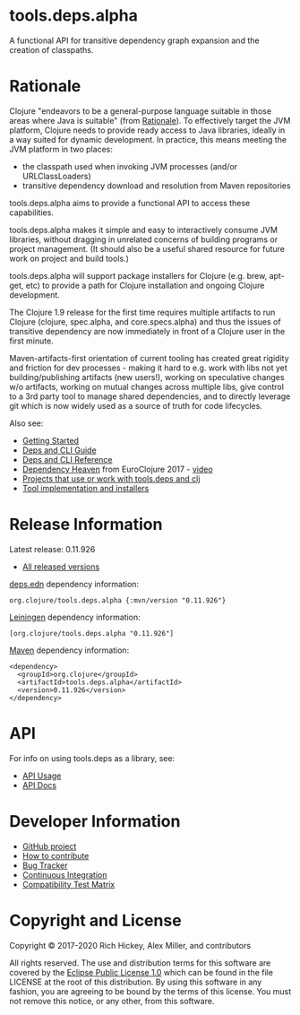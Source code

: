 tools.deps.alpha
========================================

A functional API for transitive dependency graph expansion and the creation of classpaths.

# Rationale

Clojure "endeavors to be a general-purpose language suitable in those areas where Java is suitable" (from [Rationale](https://clojure.org/about/rationale)). To effectively target the JVM platform, Clojure needs to provide ready access to Java libraries, ideally in a way suited for dynamic development. In practice, this means meeting the JVM platform in two places:

* the classpath used when invoking JVM processes (and/or URLClassLoaders)
* transitive dependency download and resolution from Maven repositories

tools.deps.alpha aims to provide a functional API to access these capabilities.

tools.deps.alpha makes it simple and easy to interactively consume JVM libraries, without dragging in unrelated concerns of building programs or project management. (It should also be a useful shared resource for future work on project and build tools.) 

tools.deps.alpha will support package installers for Clojure (e.g. brew, apt-get, etc) to provide a path for Clojure installation and ongoing Clojure development.

The Clojure 1.9 release for the first time requires multiple artifacts to run Clojure (clojure, spec.alpha, and core.specs.alpha) and thus the issues of transitive dependency are now immediately in front of a Clojure user in the first minute.

Maven-artifacts-first orientation of current tooling has created great rigidity and friction for dev processes - making it hard to e.g. work with libs not yet building/publishing artifacts (new users!), working on speculative changes w/o artifacts, working on mutual changes across multiple libs, give control to a 3rd party tool to manage shared dependencies, and to directly leverage git which is now widely used as a source of truth for code lifecycles.

Also see:

* [Getting Started](https://clojure.org/guides/getting_started)
* [Deps and CLI Guide](https://clojure.org/guides/deps_and_cli)
* [Deps and CLI Reference](https://clojure.org/reference/deps_and_cli)
* [Dependency Heaven](http://cdn.cognitect.com/presentations/2017/dependency_heaven.pdf) from EuroClojure 2017 - [video](https://youtube.com/watch?v=sStlTye-Kjk)
* [Projects that use or work with tools.deps and clj](https://github.com/clojure/tools.deps.alpha/wiki/Tools)
* [Tool implementation and installers](https://github.com/clojure/brew-install)

# Release Information

Latest release: 0.11.926

* [All released versions](https://search.maven.org/#search%7Cgav%7C1%7Cg%3A%22org.clojure%22%20AND%20a%3A%22tools.deps.alpha%22)

[deps.edn](https://clojure.org/guides/deps_and_cli) dependency information:

```
org.clojure/tools.deps.alpha {:mvn/version "0.11.926"}
```

[Leiningen](https://github.com/technomancy/leiningen/) dependency information:

```
[org.clojure/tools.deps.alpha "0.11.926"]
```

[Maven](https://maven.apache.org) dependency information:

```
<dependency>
  <groupId>org.clojure</groupId>
  <artifactId>tools.deps.alpha</artifactId>
  <version>0.11.926</version>
</dependency>
```

# API 

For info on using tools.deps as a library, see:

* [API Usage](API.md)
* [API Docs](https://clojure.github.io/tools.deps.alpha)

# Developer Information

* [GitHub project](https://github.com/clojure/tools.deps.alpha)
* [How to contribute](https://clojure.org/community/contributing)
* [Bug Tracker](https://clojure.atlassian.net/browse/TDEPS)
* [Continuous Integration](https://build.clojure.org/job/tools.deps.alpha/)
* [Compatibility Test Matrix](https://build.clojure.org/job/tools.deps.alpha-test-matrix/)

# Copyright and License

Copyright © 2017-2020 Rich Hickey, Alex Miller, and contributors

All rights reserved. The use and
distribution terms for this software are covered by the
[Eclipse Public License 1.0] which can be found in the file
LICENSE at the root of this distribution. By using this software
in any fashion, you are agreeing to be bound by the terms of this
license. You must not remove this notice, or any other, from this
software.

[Eclipse Public License 1.0]: https://opensource.org/licenses/eclipse-1.0.php
